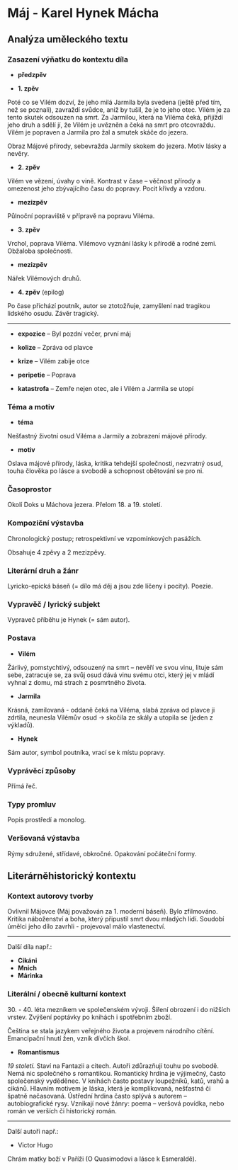 # Máj - Karel Hynek Mácha

## Analýza uměleckého textu

### Zasazení výňatku do kontextu díla

- **předzpěv**

- **1. zpěv** 

Poté co se Vilém dozví, že jeho milá Jarmila byla svedena (ještě před tím, než se poznali), zavraždí svůdce, aniž by tušil, že je to jeho otec. Vilém je za tento skutek odsouzen na smrt. Za Jarmilou, která na Viléma čeká, přijíždí jeho druh a sdělí jí, že Vilém je uvězněn a čeká na smrt pro otcovraždu. Vilém je popraven a Jarmila pro žal a smutek skáče do jezera.

Obraz Májové přírody, sebevražda Jarmily skokem do jezera. Motiv lásky a nevěry.

- **2. zpěv**

Vilém ve vězení, úvahy o vině. Kontrast v čase – věčnost přírody a omezenost jeho zbývajícího času do popravy. Pocit křivdy a vzdoru.

- **mezizpěv**

Půlnoční popraviště v přípravě na popravu Viléma.

- **3. zpěv**

Vrchol, poprava Viléma. Vilémovo vyznání lásky k přírodě a rodné zemi. Obžaloba společnosti.

- **mezizpěv**

Nářek Vilémových druhů.

- **4. zpěv** (epilog)

Po čase přichází poutník, autor se ztotožňuje, zamyšlení nad tragikou lidského osudu. Závěr tragický.

---

- **expozice** – Byl pozdní večer, první máj

- **kolize** – Zpráva od plavce

- **krize** – Vilém zabije otce

- **peripetie** – Poprava

- **katastrofa** – Zemře nejen otec, ale i Vilém a Jarmila se utopí

### Téma a motiv

- **téma**

Nešťastný životní osud Viléma a Jarmily a zobrazení májové přírody.

- **motiv**

Oslava májové přírody, láska, kritika tehdejší společnosti, nezvratný osud, touha člověka po lásce a svobodě a schopnost obětování se pro ni.

### Časoprostor

Okolí Doks u Máchova jezera. Přelom 18. a 19. století.

### Kompoziční výstavba

Chronologický postup; retrospektivní ve vzpomínkových pasážích.

Obsahuje 4 zpěvy a 2 mezizpěvy.

### Literární druh a žánr

Lyricko-epická báseň (= dílo má děj a jsou zde líčeny i pocity). Poezie.

### Vypravěč / lyrický subjekt

Vypraveč příběhu je Hynek (= sám autor).

### Postava

- **Vilém**

Žárlivý, pomstychtivý, odsouzený na smrt – nevěří ve svou vinu, lituje sám sebe, zatracuje se, za svůj osud dává vinu svému otci, který jej v mládí vyhnal z domu, má strach z posmrtného života.

- **Jarmila**

Krásná, zamilovaná - oddaně čeká na Viléma, slabá zpráva od plavce ji zdrtila, neunesla Vilémův osud -> skočila ze skály a utopila se (jeden z výkladů).

- **Hynek**

Sám autor, symbol poutníka, vrací se k místu popravy.

### Vyprávěcí způsoby

Přímá řeč.

### Typy promluv

Popis prostředí a monolog.

### Veršovaná výstavba

Rýmy sdružené, střídavé, obkročné. Opakování počáteční formy.

## Literárněhistorický kontextu

### Kontext autorovy tvorby

Ovlivnil Májovce (Máj považován za 1. moderní báseň). Bylo zfilmováno. Kritika náboženství a boha, který připustil smrt dvou mladých lidí. Soudobí úmělci jeho dílo zavrhli - projevoval málo vlastenectví.

---

Další díla např.:

- **Cikáni**
- **Mnich**
- **Márinka**

### Literální / obecně kulturní kontext

30\. - 40. léta mezníkem ve společenském vývoji. Šíření obrození i do nižších vrstev. Zvýšení poptávky po knihách i spotřebním zboží.

Čeština se stala jazykem veřejného života a projevem národního cítění. Emancipační hnutí žen, vznik dívčích škol.

- **Romantismus**

*19 století.* Staví na Fantazii a citech. Autoři zdůrazňují touhu po svobodě. Nemá nic společného s romantikou. Romantický hrdina je výjimečný, často společenský vyděděnec. V knihách často postavy loupežníků, katů, vrahů a cikánů. Hlavním motivem je láska, která je komplikovaná, nešťastná či špatně načasovaná. Ústřední hrdina často splývá s autorem – autobiografické rysy. Vznikají nové žánry: poema – veršová povídka, nebo román ve verších či historický román. 

---

Další autoři např.: 

- Victor Hugo

Chrám matky boží v Paříži (O Quasimodovi a lásce k Esmeraldě).
